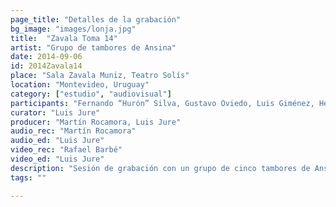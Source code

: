 ```yaml
---
page_title: "Detalles de la grabación"
bg_image: "images/lonja.jpg"
title:  "Zavala Toma 14"  
artist: "Grupo de tambores de Ansina"  
date: 2014-09-06  
id: 2014Zavala14
place: "Sala Zavala Muniz, Teatro Solís"  
location: "Montevideo, Uruguay"  
category: ["estudio", "audiovisual"]  
participants: "Fernando “Hurón” Silva, Gustavo Oviedo, Luis Giménez, Héctor Manuel Suárez, Sergio Ortuño"  
curator: "Luis Jure"  
producer: "Martín Rocamora, Luis Jure"  
audio_rec: "Martín Rocamora"  
audio_ed: "Luis Jure"  
video_rec: "Rafael Barbé"  
video_ed: "Luis Jure"  
description: "Sesión de grabación con un grupo de cinco tambores de Ansina, toma 14"  
tags: ""  

---
```

